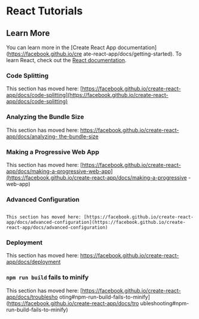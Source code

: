 # React Tutorials                                                                        
## Learn More

You can learn more in the [Create React App documentation](https://facebook.github.io/cre
ate-react-app/docs/getting-started).                                                                                                                                              To learn React, check out the [React documentation](https://reactjs.org/).

### Code Splitting

This section has moved here: [https://facebook.github.io/create-react-app/docs/code-splitting](https://facebook.github.io/create-react-app/docs/code-splitting)                   
### Analyzing the Bundle Size

This section has moved here: [https://facebook.github.io/create-react-app/docs/analyzing-
the-bundle-size](https://facebook.github.io/create-react-app/docs/analyzing-the-bundle-size)

### Making a Progressive Web App

This section has moved here: [https://facebook.github.io/create-react-app/docs/making-a-progressive-web-app](https://facebook.github.io/create-react-app/docs/making-a-progressive
-web-app)

### Advanced Configuration
                                                                                         This section has moved here: [https://facebook.github.io/create-react-app/docs/advanced-configuration](https://facebook.github.io/create-react-app/docs/advanced-configuration)

### Deployment

This section has moved here: [https://facebook.github.io/create-react-app/docs/deployment
](https://facebook.github.io/create-react-app/docs/deployment)

### `npm run build` fails to minify

This section has moved here: [https://facebook.github.io/create-react-app/docs/troublesho
oting#npm-run-build-fails-to-minify](https://facebook.github.io/create-react-app/docs/tro
ubleshooting#npm-run-build-fails-to-minify)

